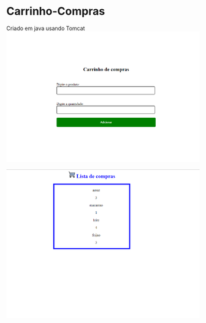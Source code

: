 # Carrinho-Compras
Criado em java usando Tomcat
<br>
<img src="Captura de tela 2023-05-15 211830.png">
<br><br>
<img src="imagem.png">
